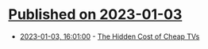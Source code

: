 # [Published on 2023-01-03](index.md)

* [2023-01-03, 16:01:00](https://entertainment.slashdot.org/story/23/01/03/164248/the-hidden-cost-of-cheap-tvs?utm_source=rss1.0mainlinkanon&utm_medium=feed) - [The Hidden Cost of Cheap TVs](https://entertainment.slashdot.org/story/23/01/03/164248/the-hidden-cost-of-cheap-tvs?utm_source=rss1.0mainlinkanon&utm_medium=feed)
